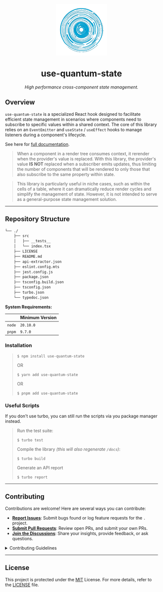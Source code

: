 <p align="center">
  <img src="./logo.svg" width="170" alt="project-logo" />
</p>
<p align="center">
    <h1 align="center">use-quantum-state</h1>
</p>
<p align="center">
    <em>High performance cross-component state management.</em>
</p>

##  Overview

`use-quantum-state` is a specialized React hook designed to facilitate efficient state management in scenarios where components need to subscribe to specific values within a shared context. The core of this library relies on an `EventEmitter` and `useState` / `useEffect` hooks to manage listeners during a component's lifecycle. 

See here for [full documentation](./docs/README.md).

> When a component in a render tree consumes context, it rerender when the provider's value is replaced. With this library, the provider's value **IS NOT** replaced when a subscriber emits updates, thus limiting the number of components that will be rendered to only those that also subscribe to the same property within state.

> This library is particularly useful in niche cases, such as within the cells of a table, where it can dramatically reduce render cycles and simplify the management of state. However, it is not intended to serve as a general-purpose state management solution.

---

##  Repository Structure

```sh
└── ./
    ├── src
    │   ├── __tests__
    │   └── index.tsx
    ├── LICENSE
    ├── README.md
    ├── api-extractor.json
    ├── eslint.config.mts
    ├── jest.config.js
    ├── package.json
    ├── tsconfig.build.json
    ├── tsconfig.json
    ├── turbo.json
    └── typedoc.json
```

**System Requirements:**

<table>
<thead>
   <tr>
      <th></th>
      <th>Minimum Version</th>
   </tr>
</thead>
<tbody>
   <tr>
      <td><code>node</code></td>
      <td><code>20.10.0</code></td>
   </tr>
   <tr>
      <td><code>pnpm</code></td>
      <td><code>9.7.0</code></td>
   </tr>
</tbody>
</table>

###  Installation

> ```console
> $ npm install use-quantum-state
> ```
> OR
> ```console
> $ yarn add use-quantum-state
> ```
> OR
> ```console
> $ pnpm add use-quantum-state
> ```

###  Useful Scripts

If you don't use turbo, you can still run the scripts via you package manager instead.

> Run the test suite:
> ```console
> $ turbo test
> ```
> Compile the library *(this will also regenerate `/docs`)*:
> ```console
> $ turbo build
> ```
> Generate an API report
> ```console
> $ turbo report
> ```

---

##  Contributing

Contributions are welcome! Here are several ways you can contribute:

- **[Report Issues](https://local//issues)**: Submit bugs found or log feature requests for the `.` project.
- **[Submit Pull Requests](https://local//blob/main/CONTRIBUTING.md)**: Review open PRs, and submit your own PRs.
- **[Join the Discussions](https://local//discussions)**: Share your insights, provide feedback, or ask questions.

<details closed>
<summary>Contributing Guidelines</summary>

1. **Fork the Repository**: Start by forking the project repository to your local account.
2. **Clone Locally**: Clone the forked repository to your local machine using a git client.
   ```sh
   git clone ../.
   ```
3. **Create a New Branch**: Always work on a new branch, giving it a descriptive name.
   ```sh
   git checkout -b new-feature-x
   ```
4. **Make Your Changes**: Develop and test your changes locally.
5. **Regenerate The API Report**: This makes sure any breaking changes are easy to spot during review.
   ```sh
   turbo report
   ```
6. **Commit Your Changes**: Commit with a clear message describing your updates following the conventional commit spec.
   ```sh
   git commit -m 'feat: implemented new feature x.'
   ```
7. **Push to local**: Push the changes to your forked repository.
   ```sh
   git push origin new-feature-x
   ```
8. **Submit a Pull Request**: Create a PR against the original project repository. Clearly describe the changes and their motivations.
9.  **Review**: Once your PR is reviewed and approved, it will be merged into the main branch. Congratulations on your contribution!
</details>

---

##  License

This project is protected under the [MIT](https://choosealicense.com/licenses/mit/) License. For more details, refer to the [LICENSE](./LICENSE) file.

